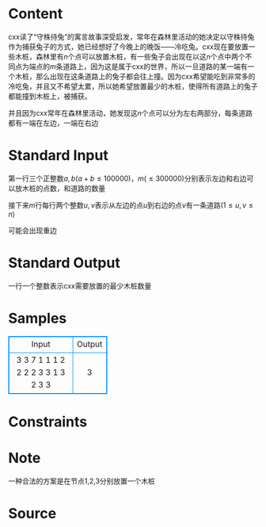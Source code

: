 
# Content

cxx读了“守株待兔”的寓言故事深受启发，常年在森林里活动的她决定以守株待兔作为捕获兔子的方式，她已经想好了今晚上的晚饭——冷吃兔。cxx现在要放置一些木桩，森林里有$n$个点可以放置木桩，有一些兔子会出现在以这$n$个点中两个不同点为端点的$m$条道路上，因为这是属于cxx的世界，所以一旦道路的某一端有一个木桩，那么出现在这条道路上的兔子都会往上撞。因为cxx希望能吃到非常多的冷吃兔，并且又不希望太累，所以她希望放置最少的木桩，使得所有道路上的兔子都能撞到木桩上，被捕获。

并且因为cxx常年在森林里活动，她发现这$n$个点可以分为左右两部分，每条道路都有一端在左边，一端在右边

# Standard Input

第一行三个正整数$a,b(a+b \leq 100000)，m(\leq 300000)$分别表示左边和右边可以放木桩的点数，和道路的数量

接下来$m$行每行两个整数$u,v$表示从左边的点$u$到右边的点$v$有一条道路$(1\leq u,v\leq n)$

可能会出现重边

# Standard Output

一行一个整数表示cxx需要放置的最少木桩数量

# Samples

<style>
        table,table tr th, table tr td { border:1px solid #0094ff; }
        table { width: 200px; min-height: 25px; line-height: 25px; text-align: center; border-collapse: collapse;}   
    </style>
<table>
	<tr>
		<td>Input</td>
		<td>Output</td>
	</tr>
<tr><td>3 3 7
1 1
1 2
2 2
2 3
3 1
3 2
3 3
</td><td>3</td></tr></table>


# Constraints



# Note

一种合法的方案是在节点1,2,3分别放置一个木桩

# Source


